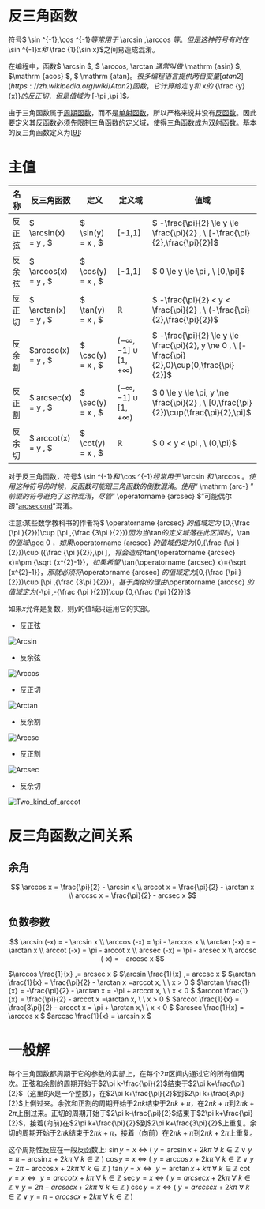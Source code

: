 # 反三角函数

符号$ \sin ^{-1},\cos ^{-1}$等常用于$ \arcsin ,\arccos $等。但是这种符号有时在$ \sin ^{-1}x$和$ \frac {1}{\sin x}$之间易造成混淆。

在编程中，函数$ \arcsin $, $ \arccos$,$ \arctan $通常叫做$ \mathrm {asin} $, $\mathrm {acos} $, $ \mathrm {atan}$。很多编程语言提供两自变量[atan2](https://zh.wikipedia.org/wiki/Atan2)函数，它计算给定$ y$和$ x$的$ {\frac {y}{x}}$的反正切，但是值域为$ [-\pi ,\pi ]$。

由于三角函数属于[周期函数](https://zh.wikipedia.org/wiki/周期函数)，而不是[单射函数](https://zh.wikipedia.org/wiki/單射函數)，所以严格来说并没有[反函数](https://zh.wikipedia.org/wiki/反函數)。因此要定义其反函数必须先限制三角函数的[定义域](https://zh.wikipedia.org/wiki/定义域)，使得三角函数成为[双射函数](https://zh.wikipedia.org/wiki/雙射函數)。基本的反三角函数定义为[[9\]](https://zh.wikipedia.org/wiki/三角函数#cite_note-高等数学-9):

# 主值

| 名称   | 反三角函数            | 定义               | 定义域                        | 值域                                                         |
| ------ | --------------------- | ------------------ | ----------------------------- | ------------------------------------------------------------ |
| 反正弦 | $ \arcsin(x) = y \, $ | $ \sin(y) = x \, $ | [-1,1]                        | $ -\frac{\pi}{2} \le y \le \frac{\pi}{2} \, \\ [-\frac{\pi}{2},\frac{\pi}{2}]$ |
| 反余弦 | $ \arccos(x) = y \, $ | $ \cos(y) = x \, $ | [-1,1]                        | $ 0 \le y \le \pi \,  \\ [0,\pi]$                            |
| 反正切 | $ \arctan(x) = y \, $ | $ \tan(y) = x \, $ | $\mathbb{R}$                  | $ -\frac{\pi}{2} < y < \frac{\pi}{2} \, \\ (-\frac{\pi}{2},\frac{\pi}{2})$ |
| 反余割 | $arccsc(x) = y \, $   | $ \csc(y) = x \, $ | $(-\infty,-1]\cup[1,+\infty)$ | $ -\frac{\pi}{2} \le y \le \frac{\pi}{2}, y \ne 0 \, \\ [-\frac{\pi}{2},0)\cup(0,\frac{\pi}{2}]$ |
| 反正割 | $ arcsec(x) = y \, $  | $ \sec(y) = x \, $ | $(-\infty,-1]\cup[1,+\infty)$ | $ 0 \le y \le \pi, y \ne \frac{\pi}{2} \, \\ [0,\frac{\pi}{2})\cup(\frac{\pi}{2},\pi]$ |
| 反余切 | $ arccot(x) = y \, $  | $ \cot(y) = x \, $ | $\mathbb{R}$                  | $ 0 < y < \pi \, \\ (0,\pi)$                                 |

对于反三角函数，符号$ \sin ^{-1}$和$ \cos ^{-1}$经常用于$ \arcsin $和$ \arccos $。使用这种符号的时候，反函数可能跟三角函数的倒数混淆。使用“$ \mathrm {arc-} $”前缀的符号避免了这种混淆，尽管“$ \operatorname {arcsec} $”可能偶尔跟“[arcsecond](https://zh.wikipedia.org/wiki/角秒)”混淆。

注意:某些数学教科书的作者将$ \operatorname {arcsec} $的值域定为$ [0,{\frac  {\pi }{2}})\cup [\pi ,{\frac  {3\pi }{2}})$因为当$\tan$的定义域落在此区间时，$\tan$的值域$\geq 0 $，如果$\operatorname {arcsec} $的值域仍定为$[0,{\frac  {\pi }{2}})\cup ({\frac  {\pi }{2}},\pi ]$，将会造成$\tan(\operatorname {arcsec} x)=\pm {\sqrt {x^{2}-1}}$，如果希望$ \tan(\operatorname {arcsec} x)={\sqrt {x^{2}-1}}$，那就必须将$\operatorname {arcsec} $的值域定为$[0,{\frac  {\pi }{2}})\cup [\pi ,{\frac  {3\pi }{2}})$，基于类似的理由$\operatorname {arccsc} $的值域定为$(-\pi ,-{\frac  {\pi }{2}}]\cup (0,{\frac  {\pi }{2}}]$​

如果$x$允许是复数，则$y$的值域只适用它的实部。

+ 反正弦

![Arcsin](https://img1.zlogs.net/20/20200419140951.svg)

+ 反余弦

![Arccos](https://img1.zlogs.net/20/20200419141104.svg)

+ 反正切

![Arctan](https://img1.zlogs.net/20/20200419141343.svg)



+ 反余割

![Arccsc](https://img1.zlogs.net/20/20200419141423.svg)



+ 反正割

![Arcsec](https://img1.zlogs.net/20/20200419141519.svg)



+ 反余切

![Two_kind_of_arccot](https://img1.zlogs.net/20/20200419141626.svg)



# 反三角函数之间关系



## 余角

$$
\arccos x = \frac{\pi}{2} - \arcsin x \\
arccot x = \frac{\pi}{2} - \arctan x \\
arccsc x = \frac{\pi}{2} - arcsec x
$$

## 负数参数

$$
\arcsin (-x) = - \arcsin x  \\
\arccos (-x) = \pi - \arccos x \\
\arctan (-x) = - \arctan x \\
arccot (-x) = \pi - arccot x  \\
arcsec (-x) = \pi - arcsec x \\
arccsc (-x) = - arccsc x
$$





$\arccos \frac{1}{x} \,= arcsec x  $
$\arcsin \frac{1}{x} \,= arccsc x  $ 
$\arctan \frac{1}{x} = \frac{\pi}{2} - \arctan x =arccot x, \    \ x > 0 $
$\arctan \frac{1}{x} = -\frac{\pi}{2} - \arctan x = -\pi + arccot x, \    \ x < 0 $
$arccot \frac{1}{x} = \frac{\pi}{2} - arccot x =\arctan x, \    \ x > 0 $
$arccot \frac{1}{x} = \frac{3\pi}{2} - arccot x = \pi + \arctan x,\    \ x < 0 $
$arcsec \frac{1}{x} = \arccos x  $
$arccsc \frac{1}{x} = \arcsin x $



#  一般解 

每个三角函数都周期于它的参数的实部上，在每个$2\pi$区间内通过它的所有值两次。正弦和余割的周期开始于$2\pi k-\frac{\pi}{2}$结束于$2\pi k+\frac{\pi}{2}$（这里的$k$是一个整数），在$2\pi k+\frac{\pi}{2}$到$2\pi k+\frac{3\pi}{2}$上倒过来。余弦和正割的周期开始于$2\pi k$结束于$2\pi k +\pi$，在$2\pi k +\pi$到$2\pi k +2\pi$上倒过来。正切的周期开始于$2\pi k-\frac{\pi}{2}$结束于$2\pi k+\frac{\pi}{2}$，接着(向前)在$2\pi k+\frac{\pi}{2}$到$2\pi k+\frac{3\pi}{2}$上重复。余切的周期开始于$2\pi k$结束于$2\pi k +\pi$，接着（向前）在$2\pi k +\pi$到$2\pi k +2\pi$上重复。

这个周期性反应在一般反函数上:
$\sin y= x \ \Leftrightarrow\ (\ y = \arcsin x+ 2k\pi \text{  } \forall \text{ } k \in \mathbb{Z} \ \lor\ y= \pi - \arcsin x+ 2k\pi \text{  } \forall \text{ } k \in \mathbb{Z}\ )$
$\cos y= x \ \Leftrightarrow\ (\ y = \arccos x+ 2k\pi \text{  } \forall \text{ } k \in \mathbb{Z} \ \lor\ y = 2\pi - \arccos x+ 2k\pi \text{  } \forall \text{ } k \in \mathbb{Z}\ )$
$\tan y= x \ \Leftrightarrow\ \ y = \arctan x+ k\pi \text{  } \forall \text{ } k \in \mathbb{Z}$
$\cot y= x \ \Leftrightarrow\ \ y = arccot x+ k\pi \text{  } \forall \text{ } k \in \mathbb{Z}$
$\sec y= x \ \Leftrightarrow\ (\ y = arcsec x+ 2k\pi \text{  } \forall \text{ } k \in \mathbb{Z} \ \lor\ y = 2\pi - arcsec x+ 2k\pi \text{  } \forall \text{ } k \in \mathbb{Z}\ )$
$\csc y= x \ \Leftrightarrow\ (\ y = arccsc x+ 2k\pi \text{  } \forall \text{ } k \in \mathbb{Z} \ \lor\ y = \pi - arccsc x+ 2k\pi \text{  } \forall \text{ } k \in \mathbb{Z}\ )$





























































